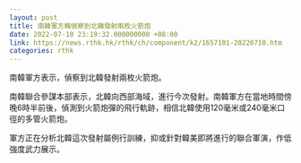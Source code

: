 ```yaml
---
layout: post
title: 南韓軍方稱偵察到北韓發射兩枚火箭炮
date: 2022-07-10 23:19:32.000000000 +08:00
link: https://news.rthk.hk/rthk/ch/component/k2/1657101-20220710.htm
categories: rthk
---
```


南韓軍方表示，偵察到北韓發射兩枚火箭炮。

南韓聯合參謀本部表示，北韓向西部海域，進行今次發射。南韓軍方在當地時間傍晚6時半前後，偵測到火箭炮彈的飛行軌跡，相信北韓使用120毫米或240毫米口徑的多管火箭炮。

軍方正在分析北韓這次發射屬例行訓練，抑或針對韓美即將進行的聯合軍演，作低強度武力展示。
